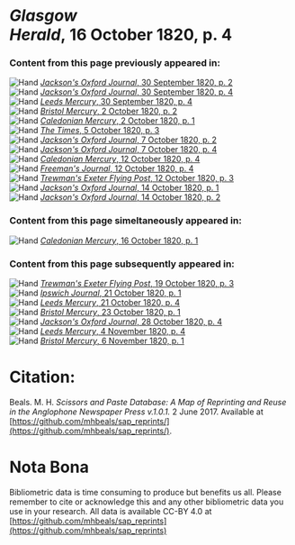 # *Glasgow Herald*, 16 October 1820, p. 4  
  
### Content from this page previously appeared in:  
![Hand](http://scissorsandpaste.net/wp-content/uploads/2017/06/smallhandpointer.png) [*Jackson's Oxford Journal*, 30 September 1820, p. 2](https://mhbeals.github.io/sap_html/Jackson's-Oxford-Journal/Jackson's-Oxford-Journal-30-September-1820-p-2)  
![Hand](http://scissorsandpaste.net/wp-content/uploads/2017/06/smallhandpointer.png) [*Jackson's Oxford Journal*, 30 September 1820, p. 4](https://mhbeals.github.io/sap_html/Jackson's-Oxford-Journal/Jackson's-Oxford-Journal-30-September-1820-p-4)  
![Hand](http://scissorsandpaste.net/wp-content/uploads/2017/06/smallhandpointer.png) [*Leeds Mercury*, 30 September 1820, p. 4](https://mhbeals.github.io/sap_html/Leeds-Mercury/Leeds-Mercury-30-September-1820-p-4)  
![Hand](http://scissorsandpaste.net/wp-content/uploads/2017/06/smallhandpointer.png) [*Bristol Mercury*, 2 October 1820, p. 2](https://mhbeals.github.io/sap_html/Bristol-Mercury/Bristol-Mercury-2-October-1820-p-2)  
![Hand](http://scissorsandpaste.net/wp-content/uploads/2017/06/smallhandpointer.png) [*Caledonian Mercury*, 2 October 1820, p. 1](https://mhbeals.github.io/sap_html/Caledonian-Mercury/Caledonian-Mercury-2-October-1820-p-1)  
![Hand](http://scissorsandpaste.net/wp-content/uploads/2017/06/smallhandpointer.png) [*The Times*, 5 October 1820, p. 3](https://mhbeals.github.io/sap_html/The-Times/The-Times-5-October-1820-p-3)  
![Hand](http://scissorsandpaste.net/wp-content/uploads/2017/06/smallhandpointer.png) [*Jackson's Oxford Journal*, 7 October 1820, p. 2](https://mhbeals.github.io/sap_html/Jackson's-Oxford-Journal/Jackson's-Oxford-Journal-7-October-1820-p-2)  
![Hand](http://scissorsandpaste.net/wp-content/uploads/2017/06/smallhandpointer.png) [*Jackson's Oxford Journal*, 7 October 1820, p. 4](https://mhbeals.github.io/sap_html/Jackson's-Oxford-Journal/Jackson's-Oxford-Journal-7-October-1820-p-4)  
![Hand](http://scissorsandpaste.net/wp-content/uploads/2017/06/smallhandpointer.png) [*Caledonian Mercury*, 12 October 1820, p. 4](https://mhbeals.github.io/sap_html/Caledonian-Mercury/Caledonian-Mercury-12-October-1820-p-4)  
![Hand](http://scissorsandpaste.net/wp-content/uploads/2017/06/smallhandpointer.png) [*Freeman's Journal*, 12 October 1820, p. 4](https://mhbeals.github.io/sap_html/Freeman's-Journal/Freeman's-Journal-12-October-1820-p-4)  
![Hand](http://scissorsandpaste.net/wp-content/uploads/2017/06/smallhandpointer.png) [*Trewman's Exeter Flying Post*, 12 October 1820, p. 3](https://mhbeals.github.io/sap_html/Trewman's-Exeter-Flying-Post/Trewman's-Exeter-Flying-Post-12-October-1820-p-3)  
![Hand](http://scissorsandpaste.net/wp-content/uploads/2017/06/smallhandpointer.png) [*Jackson's Oxford Journal*, 14 October 1820, p. 1](https://mhbeals.github.io/sap_html/Jackson's-Oxford-Journal/Jackson's-Oxford-Journal-14-October-1820-p-1)  
![Hand](http://scissorsandpaste.net/wp-content/uploads/2017/06/smallhandpointer.png) [*Jackson's Oxford Journal*, 14 October 1820, p. 2](https://mhbeals.github.io/sap_html/Jackson's-Oxford-Journal/Jackson's-Oxford-Journal-14-October-1820-p-2)  
  
### Content from this page simeltaneously appeared in:  
![Hand](http://scissorsandpaste.net/wp-content/uploads/2017/06/smallhandpointer.png) [*Caledonian Mercury*, 16 October 1820, p. 1](https://mhbeals.github.io/sap_html/Caledonian-Mercury/Caledonian-Mercury-16-October-1820-p-1)  
  
### Content from this page subsequently appeared in:  
![Hand](http://scissorsandpaste.net/wp-content/uploads/2017/06/smallhandpointer.png) [*Trewman's Exeter Flying Post*, 19 October 1820, p. 3](https://mhbeals.github.io/sap_html/Trewman's-Exeter-Flying-Post/Trewman's-Exeter-Flying-Post-19-October-1820-p-3)  
![Hand](http://scissorsandpaste.net/wp-content/uploads/2017/06/smallhandpointer.png) [*Ipswich Journal*, 21 October 1820, p. 1](https://mhbeals.github.io/sap_html/Ipswich-Journal/Ipswich-Journal-21-October-1820-p-1)  
![Hand](http://scissorsandpaste.net/wp-content/uploads/2017/06/smallhandpointer.png) [*Leeds Mercury*, 21 October 1820, p. 4](https://mhbeals.github.io/sap_html/Leeds-Mercury/Leeds-Mercury-21-October-1820-p-4)  
![Hand](http://scissorsandpaste.net/wp-content/uploads/2017/06/smallhandpointer.png) [*Bristol Mercury*, 23 October 1820, p. 1](https://mhbeals.github.io/sap_html/Bristol-Mercury/Bristol-Mercury-23-October-1820-p-1)  
![Hand](http://scissorsandpaste.net/wp-content/uploads/2017/06/smallhandpointer.png) [*Jackson's Oxford Journal*, 28 October 1820, p. 4](https://mhbeals.github.io/sap_html/Jackson's-Oxford-Journal/Jackson's-Oxford-Journal-28-October-1820-p-4)  
![Hand](http://scissorsandpaste.net/wp-content/uploads/2017/06/smallhandpointer.png) [*Leeds Mercury*, 4 November 1820, p. 4](https://mhbeals.github.io/sap_html/Leeds-Mercury/Leeds-Mercury-4-November-1820-p-4)  
![Hand](http://scissorsandpaste.net/wp-content/uploads/2017/06/smallhandpointer.png) [*Bristol Mercury*, 6 November 1820, p. 1](https://mhbeals.github.io/sap_html/Bristol-Mercury/Bristol-Mercury-6-November-1820-p-1)  


# Citation: 

Beals. M. H. *Scissors and Paste Database: A Map of Reprinting and Reuse in the Anglophone Newspaper Press v.1.0.1.* 2 June 2017. Available at [https://github.com/mhbeals/sap_reprints/](https://github.com/mhbeals/sap_reprints/). 

# Nota Bona

Bibliometric data is time consuming to produce but benefits us all. Please remember to cite or acknowledge this and any other bibliometric data you use in your research. All data is available CC-BY 4.0 at [https://github.com/mhbeals/sap_reprints](https://github.com/mhbeals/sap_reprints)